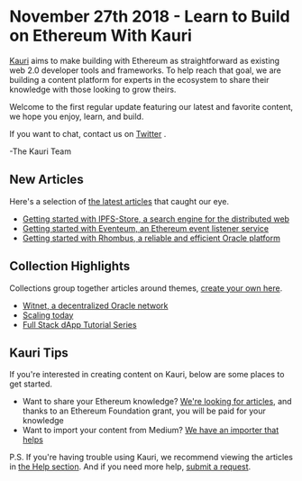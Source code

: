 # November 27th 2018 - Learn to Build on Ethereum With Kauri

[Kauri](https://beta.kauri.io) aims to make building with Ethereum as straightforward as existing web 2.0 developer tools and frameworks. To help reach that goal, we are building a content platform for experts in the ecosystem to share their knowledge with those looking to grow theirs.

Welcome to the first regular update featuring our latest and favorite content, we hope you enjoy, learn, and build.

If you want to chat, contact us on [Twitter](https://kauri.us17.list-manage.com/track/click?u=e46233ccfd6bb938ab7cbb5a3&id=9c2c5c3309&e=c95b2085fd) .

-The Kauri Team

## New Articles

Here's a selection of [the latest articles](https://beta.kauri.io/articles) that caught our eye.

- [Getting started with IPFS-Store, a search engine for the distributed web](https://beta.kauri.io/article/874b1fe11d00406bbbef053405fd4538/v7/getting-started-with-ipfs-store)
- [Getting started with Eventeum, an Ethereum event listener service](https://beta.kauri.io/article/90dc8d911f1c43008c7d0dfa20bde298/v2/getting-started-with-eventeum)
- [Getting started with Rhombus, a reliable and efficient Oracle platform](https://beta.kauri.io/article/c93193f04cf649ebb4762b8ba8cfbefc/v1/getting-started-with-rhombus)

## Collection Highlights

Collections group together articles around themes, [create your own here](https://beta.kauri.io/login?r=create-collection).

- [Witnet, a decentralized Oracle network](https://beta.kauri.io/public-profile/6e324914518ed1d4df5a72b405cbb9a64d815d57)
- [Scaling today](ttps://beta.kauri.io/collection/5be1a3f93917ab0001ea9baa/scaling-today)
- [Full Stack dApp Tutorial Series](https://beta.kauri.io/collection/5b8e401ee727370001c942e3/full-stack-dapp-tutorial-series)

## Kauri Tips

If you're interested in creating content on Kauri, below are some places to get started.

- Want to share your Ethereum knowledge? [We're looking for articles](https://beta.kauri.io/article/b5c15961f13d4112bc82f6edb6fd3a75), and thanks to an Ethereum Foundation grant, you will be paid for your knowledge
- Want to import your content from Medium? [We have an importer that helps](https://beta.kauri.io/article/15673b4f86da49f5aed621696499c662/v2/kauri-importer-guidelines)

P.S. If you're having trouble using Kauri, we recommend viewing the articles in [the Help section](https://rinkeby.kauri.io/help). And if you need more help, [submit a request](https://rinkeby.kauri.io/create-request).
